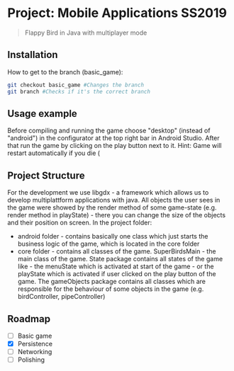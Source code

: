 # Project: Mobile Applications SS2019
> Flappy Bird in Java with multiplayer mode

## Installation

How to get to the branch (basic_game):

```sh
git checkout basic_game #Changes the branch
git branch #Checks if it's the correct branch
```

## Usage example

Before compiling and running the game choose "desktop" (instead of "android") in the configurator at the top right bar in Android Studio. After that run the game by clicking on the play button next to it. Hint: Game will restart automatically if you die (


## Project Structure

For the development we use libgdx - a framework which allows us to develop multiplattform applications with java. All objects the user sees in the game were showed by the render method of some game-state (e.g. render method in playState) - there you can change the size of the objects and their position on screen.
In the project folder: 

- android folder - contains basically one class which just starts the business logic of the game, which is located in the core folder
- core folder - contains all classes of the game. SuperBirdsMain - the main class of the game. State package contains all states of the game like - the menuState which is activated at start of the game - or the playState which is activated if user clicked on the play button of the game.
  The gameObjects package contains all classes which are responsible for the behaviour of some objects in the game (e.g. birdController, pipeController)


## Roadmap

- [ ] Basic game
- [x] Persistence
- [ ] Networking
- [ ] Polishing
